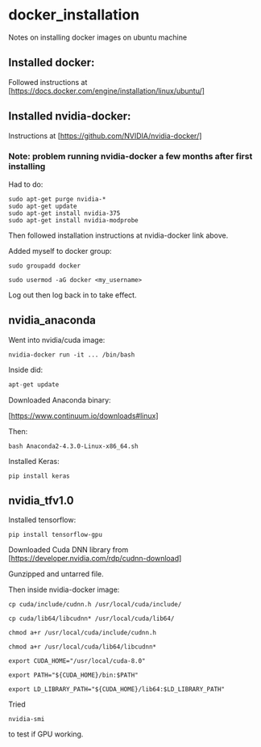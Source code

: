 # docker_installation
Notes on installing docker images on ubuntu machine

## Installed docker: 

Followed instructions at [https://docs.docker.com/engine/installation/linux/ubuntu/]

## Installed nvidia-docker:

Instructions at [https://github.com/NVIDIA/nvidia-docker/]

### Note: problem running nvidia-docker a few months after first installing

Had to do:

```
sudo apt-get purge nvidia-*
sudo apt-get update
sudo apt-get install nvidia-375
sudo apt-get install nvidia-modprobe
```
Then followed installation instructions at nvidia-docker link above.


Added myself to docker group:

```shell
sudo groupadd docker
```
```shell
sudo usermod -aG docker <my_username>
```
Log out then log back in to take effect.

## nvidia_anaconda

Went into nvidia/cuda image:

```shell
nvidia-docker run -it ... /bin/bash
```
Inside did:

```python
apt-get update
```

Downloaded Anaconda binary:

[https://www.continuum.io/downloads#linux]

Then:

```shell
bash Anaconda2-4.3.0-Linux-x86_64.sh
```

Installed Keras:

```shell
pip install keras
```
## nvidia_tfv1.0

Installed tensorflow:

```shell
pip install tensorflow-gpu
```

Downloaded Cuda DNN library from [https://developer.nvidia.com/rdp/cudnn-download]

Gunzipped and untarred file. 

Then inside nvidia-docker image:

```docker
cp cuda/include/cudnn.h /usr/local/cuda/include/

cp cuda/lib64/libcudnn* /usr/local/cuda/lib64/

chmod a+r /usr/local/cuda/include/cudnn.h

chmod a+r /usr/local/cuda/lib64/libcudnn*

export CUDA_HOME="/usr/local/cuda-8.0"

export PATH="${CUDA_HOME}/bin:$PATH"

export LD_LIBRARY_PATH="${CUDA_HOME}/lib64:$LD_LIBRARY_PATH"

```

Tried 
```shell
nvidia-smi
```
to test if GPU working. 

